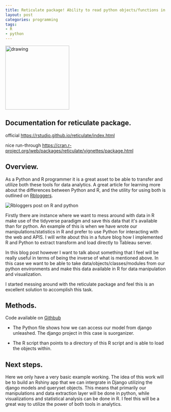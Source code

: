 ```yaml
---
title: Reticulate package! Ability to read python objects/functions in R.
layout: post
categories: programming
tags:
- R
- python
---
```


<img src="https://rstudio.github.io/reticulate/images/reticulated_python.png" alt="drawing" width="200"/>

## Documentation for reticulate package.
official
https://rstudio.github.io/reticulate/index.html

nice run-through
https://cran.r-project.org/web/packages/reticulate/vignettes/package.html

## Overview.

As a Python and R programmer it is a great asset to be able to transfer and utilize both these tools for data analytics. A great article for learning more about the differences between Python and R, and the utility for using both is outlined on [Rbloggers](https://www.r-bloggers.com/r-and-python-how-to-integrate-the-best-of-both-into-your-data-science-workflow/).

![Rbloggers post on R and python](https://i0.wp.com/www.business-science.io/assets/2018-10-08-python-and-r/python_r_strengths.png?zoom=2.5&w=456)

Firstly there are instance where we want to mess around with data in R make use of the tidyverse paradigm and save this data that it's available than for python. An example of this is when we have wrote our manipulations/statistics in R and prefer to use Python for interacting with the web and APIS. I will write about this in a future blog how I implemented R and Python to extract transform and load directly to Tableau server.

In this blog post however I want to talk about something that I feel will be really useful in terms of being the inverse of what is mentioned above. In this case we want to be able to take data/objects/classes/modules from our python environments and make this data available in R for data manipulation and visualization.

I started messing around with the reticulate package and feel this is an excellent solution to accomplish this task.

## Methods.

Code available on [Githbub](https://github.com/wheeldogg/reticulate_django)

- The Python file shows how we can access our model from django unleashed. The django project in this case is suorganizer.

- The R script than points to a directory of this R script and is able to load the objects within.

## Next steps.

Here we only have a very basic example working. 
The idea of this work will be to build an Rshiny app that we can intergrate in Django utilizing the django models and queryset objects.
This means that primarily our manipulations and data extraction layer will be done in python, while visualizations and statistical analysis can be done in R.
I feel this will be a great way to utilize the power of both tools in analytics.